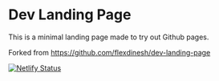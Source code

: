 # Dev Landing Page
This is a minimal landing page made to try out Github pages.

Forked from https://github.com/flexdinesh/dev-landing-page

[![Netlify Status](https://api.netlify.com/api/v1/badges/2366dd83-ee6d-49a3-83e5-de031336834e/deploy-status)](https://app.netlify.com/sites/vaibhavsh7/deploys)
